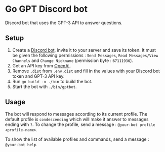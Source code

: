 # Go GPT Discord bot

Discord bot that uses the GPT-3 API to answer questions.

## Setup

1. Create a [Discord bot](https://discord.com/developers/applications), invite it to your server and save its token. It must be given the following permissions : `Send Messages`, `Read Messages/View Channels` and `Change Nickname` (permission byte : `67111936`).
2. Get an API key from [OpenAI](https://beta.openai.com/).
3. Remove `.dist` from `.env.dist` and fill in the values with your Discord bot token and GPT-3 API key.
4. Run `go build -o ./bin` to build the bot.
5. Start the bot with `./bin/gptbot`.

## Usage

The bot will respond to messages according to its current profile. The default profile is `condescending` which will make it answer to messages ending with `?`. To change the profile, send a message : `@your-bot profile <profile-name>`.

To show the list of available profiles and commands, send a message : `@your-bot help`.
